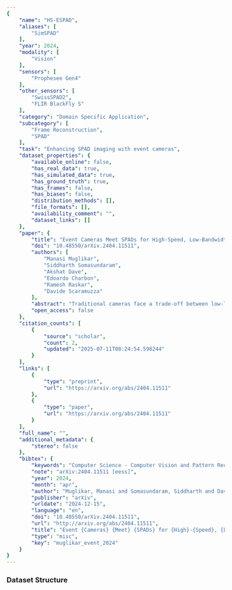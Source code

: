```yaml
---
{
    "name": "HS-ESPAD",
    "aliases": [
        "SimSPAD"
    ],
    "year": 2024,
    "modality": [
        "Vision"
    ],
    "sensors": [
        "Prophesee Gen4"
    ],
    "other_sensors": [
        "SwissSPAD2",
        "FLIR BlackFly S"
    ],
    "category": "Domain Specific Application",
    "subcategory": [
        "Frame Reconstruction",
        "SPAD"
    ],
    "task": "Enhancing SPAD imaging with event cameras",
    "dataset_properties": {
        "available_online": false,
        "has_real_data": true,
        "has_simulated_data": true,
        "has_ground_truth": true,
        "has_frames": false,
        "has_biases": false,
        "distribution_methods": [],
        "file_formats": [],
        "availability_comment": "",
        "dataset_links": []
    },
    "paper": {
        "title": "Event Cameras Meet SPADs for High-Speed, Low-Bandwidth Imaging",
        "doi": "10.48550/arXiv.2404.11511",
        "authors": [
            "Manasi Muglikar",
            "Siddharth Somasundaram",
            "Akshat Dave",
            "Edoardo Charbon",
            "Ramesh Raskar",
            "Davide Scaramuzza"
        ],
        "abstract": "Traditional cameras face a trade-off between low-light performance and high-speed imaging: longer exposure times to capture sufficient light results in motion blur, whereas shorter exposures result in Poisson-corrupted noisy images. While burst photography techniques help mitigate this tradeoff, conventional cameras are fundamentally limited in their sensor noise characteristics. Event cameras and single-photon avalanche diode (SPAD) sensors have emerged as promising alternatives to conventional cameras due to their desirable properties. SPADs are capable of single-photon sensitivity with microsecond temporal resolution, and event cameras can measure brightness changes up to 1 MHz with low bandwidth requirements. We show that these properties are complementary, and can help achieve low-light, high-speed image reconstruction with low bandwidth requirements. We introduce a sensor fusion framework to combine SPADs with event cameras to improves the reconstruction of high-speed, low-light scenes while reducing the high bandwidth cost associated with using every SPAD frame. Our evaluation, on both synthetic and real sensor data, demonstrates significant enhancements ( > 5 dB PSNR) in reconstructing low-light scenes at high temporal resolution (100 kHz) compared to conventional cameras. Event-SPAD fusion shows great promise for real-world applications, such as robotics or medical imaging.",
        "open_access": false
    },
    "citation_counts": [
        {
            "source": "scholar",
            "count": 2,
            "updated": "2025-07-11T08:24:54.598244"
        }
    ],
    "links": [
        {
            "type": "preprint",
            "url": "https://arxiv.org/abs/2404.11511"
        },
        {
            "type": "paper",
            "url": "https://arxiv.org/abs/2404.11511"
        }
    ],
    "full_name": "",
    "additional_metadata": {
        "stereo": false
    },
    "bibtex": {
        "keywords": "Computer Science - Computer Vision and Pattern Recognition, Electrical Engineering and Systems Science - Image and Video Processing",
        "note": "arXiv:2404.11511 [eess]",
        "year": 2024,
        "month": "apr",
        "author": "Muglikar, Manasi and Somasundaram, Siddharth and Dave, Akshat and Charbon, Edoardo and Raskar, Ramesh and Scaramuzza, Davide",
        "publisher": "arXiv",
        "urldate": "2024-12-15",
        "language": "en",
        "doi": "10.48550/arXiv.2404.11511",
        "url": "http://arxiv.org/abs/2404.11511",
        "title": "Event {Cameras} {Meet} {SPADs} for {High}-{Speed}, {Low}-{Bandwidth} {Imaging}",
        "type": "misc",
        "key": "muglikar_event_2024"
    }
}
---
```



### Dataset Structure